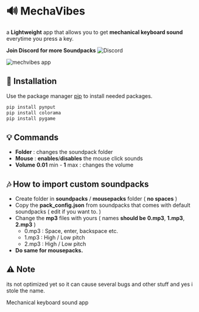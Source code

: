 # 🔊 MechaVibes

a **Lightweight** app that allows you to get **mechanical keyboard sound** everytime you press a key.

**Join Discord for more Soundpacks** ![Discord](https://discord.gg/FQkRFbzY6E)

![mechvibes app](https://cdn.discordapp.com/attachments/1124338967001710684/1162080947261407302/image.png?ex=653aa338&is=65282e38&hm=db17792006bd020a8be1ef1c5fe3f37b6c818e9b824e6ae776c774439b2c0c6a&)

## 🔧 Installation

Use the package manager [pip](https://pip.pypa.io/en/stable/) to install needed packages.

```bash
pip install pynput
pip install colorama
pip install pygame
```

## 💡 Commands
- **Folder** : changes the soundpack folder
- **Mouse** : **enables**/**disables** the mouse click sounds
- **Volume** **0.01** min - **1** max : changes the volume

## 🎶 How to import custom soundpacks

- Create folder in **soundpacks** / **mousepacks** folder ( **no spaces** )
- Copy the **pack_config.json** from soundpacks that comes with default soundpacks ( edit if you want to. )
- Change the **mp3** files with yours ( names **should be** **0.mp3**, **1.mp3**, **2.mp3** )
  - 0.mp3 : Space, enter, backspace etc.
  - 1.mp3 : High / Low pitch
  - 2.mp3 : High / Low pitch
- **Do same for mousepacks.**

## ⚠️ Note

its not optimized yet so it can cause several bugs and other stuff and yes i stole the name.



Mechanical keyboard sound app
